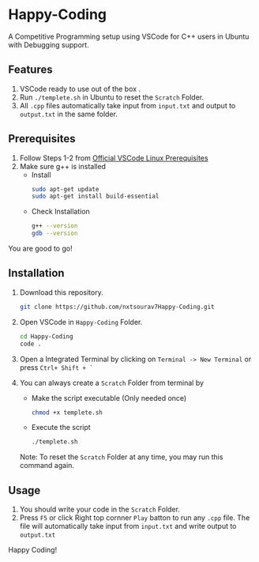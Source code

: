 # Happy-Coding
A Competitive Programming setup using VSCode for C++ users in Ubuntu with Debugging support.


## **Features**
1) VSCode ready to use out of the box .
1) Run `./templete.sh` in Ubuntu to reset the `Scratch` Folder.
1) All `.cpp` files automatically take input from `input.txt` and output to `output.txt` in the same folder.

## **Prerequisites**

1) Follow Steps 1-2 from [Official VSCode Linux Prerequisites](https://code.visualstudio.com/docs/cpp/config-linux#_prerequisites)
1) Make sure g++ is installed
    * Install
        ```bash
        sudo apt-get update
        sudo apt-get install build-essential
        ```
    * Check Installation
        ```bash
        g++ --version
        gdb --version
        ```

You are good to go!

## Installation
1) Download this repository.
    ```bash
    git clone https://github.com/nxtsourav7Happy-Coding.git
    ```

1) Open VSCode in `Happy-Coding` Folder.
    ```bash
    cd Happy-Coding
    code .
    ```

1) Open a Integrated Terminal by clicking on `Terminal -> New Terminal` or press `` Ctrl+ Shift + ` ``
1) You can always create a `Scratch` Folder from terminal by

    * Make the script executable (Only needed once)

        ```bash
        chmod +x templete.sh
        ```
    * Execute the script

        ```bash
        ./templete.sh
        ```
    Note: To reset the `Scratch` Folder at any time, you may run this command again.

## Usage
1) You should write your code in the `Scratch` Folder.
1) Press `F5` or click Right top cornner `Play` batton to run any `.cpp` file. The file will automatically take input from `input.txt` and write output to `output.txt`

Happy Coding!
